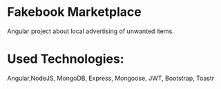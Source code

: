 # Fakebook Marketplace

Angular project about local advertising of unwanted items.

# Used Technologies:
Angular,NodeJS, MongoDB, Express, Mongoose, JWT, Bootstrap, Toastr
